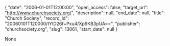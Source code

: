 {
  "date": "2006-01-01T12:00:00", 
  "open_access": false, 
  "target_url": "http://www.churchsociety.org/", 
  "description": null, 
  "end_date": null, 
  "title": "Church Society", 
  "record_id": "20060101T120000/tYID26f+Pxu4/Xp9KB3pUA==", 
  "publisher": "churchsociety.org", 
  "slug": 13061, 
  "start_date": null
}

None